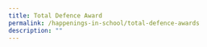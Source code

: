 ```yaml
---
title: Total Defence Award
permalink: /happenings-in-school/total-defence-awards
description: ""
---
```


